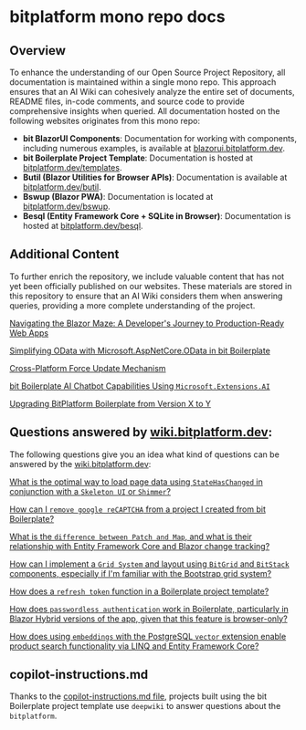 # bitplatform mono repo docs

## Overview
To enhance the understanding of our Open Source Project Repository, all documentation is maintained within a single mono repo. This approach ensures that an AI Wiki can cohesively analyze the entire set of documents, README files, in-code comments, and source code to provide comprehensive insights when queried. All documentation hosted on the following websites originates from this mono repo:

- **bit BlazorUI Components**: Documentation for working with components, including numerous examples, is available at [blazorui.bitplatform.dev](https://blazorui.bitplatform.dev/getting-started).
- **bit Boilerplate Project Template**: Documentation is hosted at [bitplatform.dev/templates](https://bitplatform.dev/templates).
- **Butil (Blazor Utilities for Browser APIs)**: Documentation is available at [bitplatform.dev/butil](https://bitplatform.dev/butil).
- **Bswup (Blazor PWA)**: Documentation is located at [bitplatform.dev/bswup](https://bitplatform.dev/bswup).
- **Besql (Entity Framework Core + SQLite in Browser)**: Documentation is hosted at [bitplatform.dev/besql](https://bitplatform.dev/besql).

## Additional Content
To further enrich the repository, we include valuable content that has not yet been officially published on our websites. These materials are stored in this repository to ensure that an AI Wiki considers them when answering queries, providing a more complete understanding of the project.

[Navigating the Blazor Maze: A Developer's Journey to Production-Ready Web Apps](https://github.com/bitfoundation/bitplatform/blob/develop/src/Websites/WikiDocs/BlazorModesOverview.md)

[Simplifying OData with Microsoft.AspNetCore.OData in bit Boilerplate](https://github.com/bitfoundation/bitplatform/blob/develop/src/Websites/WikiDocs/OData.md)

[Cross-Platform Force Update Mechanism](https://github.com/bitfoundation/bitplatform/blob/develop/src/Websites/WikiDocs/CrossPlatformForceUpdate.md)

[bit Boilerplate AI Chatbot Capabilities Using `Microsoft.Extensions.AI`](https://github.com/bitfoundation/bitplatform/blob/develop/src/Websites/WikiDocs/MS.Ext.AI-Integration.md)

[Upgrading BitPlatform Boilerplate from Version X to Y](https://github.com/bitfoundation/bitplatform/blob/develop/src/Websites/WikiDocs/UpgradeToLatestBoilerplateVersion.md)

## Questions answered by [wiki.bitplatform.dev](https://wiki.bitplatform.dev):

The following questions give you an idea what kind of questions can be answered by the [wiki.bitplatform.dev](https://wiki.bitplatform.dev):

[What is the optimal way to load page data using `StateHasChanged` in conjunction with a `Skeleton UI` or `Shimmer`?](https://wiki.bitplatform.dev/search/explain-how-skeletonui-shimmer_ad926351-5881-4b18-8e1e-0993e9322af4)

[How can I `remove google reCAPTCHA` from a project I created from bit Boilerplate?](https://wiki.bitplatform.dev/search/how-can-i-remove-google-recapt_ad8e1bec-48d5-4ce3-bd87-413ade2a420f)

[What is the `difference between Patch and Map`, and what is their relationship with Entity Framework Core and Blazor change tracking?](https://wiki.bitplatform.dev/search/describe-whats-the-difference_1a07597a-4c20-4b6f-9cb2-a21298cd64e5)

[How can I implement a `Grid System` and layout using `BitGrid` and `BitStack` components, especially if I'm familiar with the Bootstrap grid system?](https://wiki.bitplatform.dev/search/how-to-implement-grid-system-u_71134e4b-f7b5-44bd-a90a-bc52d17f081f)

[How does a `refresh token` function in a Boilerplate project template?](https://wiki.bitplatform.dev/search/how-does-a-refresh-token-funct_415de9f3-9724-4c08-b74f-2a9c290a99a9#1)

[How does `passwordless authentication` work in Boilerplate, particularly in Blazor Hybrid versions of the app, given that this feature is browser-only?](https://wiki.bitplatform.dev/search/how-does-passwordless-authenti_79dfa280-bcff-4a2e-9178-504ce32b3082)

[How does using `embeddings` with the PostgreSQL `vector` extension enable product search functionality via LINQ and Entity Framework Core?](https://wiki.bitplatform.dev/search/describe-how-product-embedding_c1df611d-feeb-48e2-918a-aa75df00c771)

## copilot-instructions.md

Thanks to the [copilot-instructions.md file](https://github.com/bitfoundation/bitplatform/blob/develop/src/Templates/Boilerplate/Bit.Boilerplate/.github/copilot-instructions.md#tool-usage-deepwiki-for-bitplatform),
projects built using the bit Boilerplate project template use `deepwiki` to answer questions about the `bitplatform`.